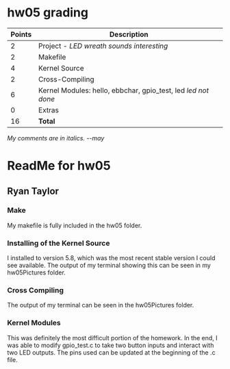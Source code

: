 # hw05 grading

| Points      | Description |
| ----------- | ----------- |
|  2 | Project - *LED wreath sounds interesting*
|  2 | Makefile
|  4 | Kernel Source
|  2 | Cross-Compiling
|  6 | Kernel Modules: hello, ebbchar, gpio_test, led *led not done*
|  0 | Extras
| 16 | **Total**

*My comments are in italics. --may*

# ReadMe for hw05
## Ryan Taylor

### Make
My makefile is fully included in the hw05 folder. 

### Installing of the Kernel Source
I installed to version 5.8, which was the most recent stable version I could see available. The output of my terminal showing this can be seen in my hw05Pictures folder. 

### Cross Compiling
The output of my terminal can be seen in the hw05Pictures folder. 

### Kernel Modules
This was definitely the most difficult portion of the homework. In the end, I was able to modify gpio_test.c to take two button inputs and interact with two LED outputs. The pins used can be updated at the beginning of the .c file. 